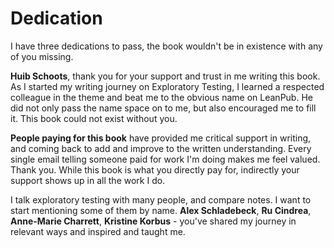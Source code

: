 # Dedication

I have three dedications to pass, the book wouldn't be in existence with any of you missing.

**Huib Schoots**, thank you for your support and trust in me writing this book. As I started my writing journey on Exploratory Testing, I learned a respected colleague in the theme and beat me to the obvious name on LeanPub. He did not only pass the name space on to me, but also encouraged me to fill it. This book could not exist without you.

**People paying for this book** have provided me critical support in writing, and coming back to add and improve to the written understanding. Every single email telling someone paid for work I'm doing makes me feel valued. Thank you. While this book is what you directly pay for, indirectly your support shows up in all the work I do.

I talk exploratory testing with many people, and compare notes. I want to start mentioning some of them by name. **Alex Schladebeck**, **Ru Cindrea**, **Anne-Marie Charrett**, **Kristine Korbus** - you've shared my journey in relevant ways and inspired and taught me. 
